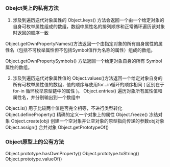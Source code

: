 ### Obejct类上的私有方法
1. 涉及到遍历迭代对象属性的
Object.keys() 方法会返回一个由一个给定对象的自身可枚举属性组成的数组，数组中属性名的排列顺序和正常循环遍历该对象时返回的顺序一致

Object.getOwnPropertyNames()方法返回一个由指定对象的所有自身属性的属性名（包括不可枚举属性但不包括Symbol值作为名称的属性）组成的数组。

Object.getOwnPropertySymbols() 方法返回一个给定对象自身的所有 Symbol 属性的数组。

2. 涉及到遍历迭代对象属性值的
Object.values()方法返回一个给定对象自身的所有可枚举属性值的数组，值的顺序与使用for...in循环的顺序相同 ( 区别在于 for-in 循环枚举原型链中的属性 )。
Object.entries() 遍历对象所有属性值和属性名，并分别输出到一个数组中


Object.is() 用于比较两个值是否完全相等，不进行类型转化
Object.defineProperty() 精确的定义一个对象上的属性
Object.freeze()  冻结对象
Object.create(obj)  创建一个空对象并让空对象的原型指向传递的参数obj对象
Object.assign()  合并对象
Object.getPrototypeOf()

### Object原型上的公有方法
Object.prototype.hasOwnProperty()
Object.prototype.toString()
Object.prototype.valueOf()